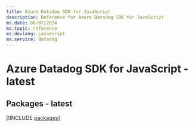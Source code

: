 ```yaml
---
title: Azure Datadog SDK for JavaScript
description: Reference for Azure Datadog SDK for JavaScript
ms.date: 06/07/2024
ms.topic: reference
ms.devlang: javascript
ms.service: datadog
---
```

# Azure Datadog SDK for JavaScript - latest
## Packages - latest
[!INCLUDE [packages](datadog-index.md)]